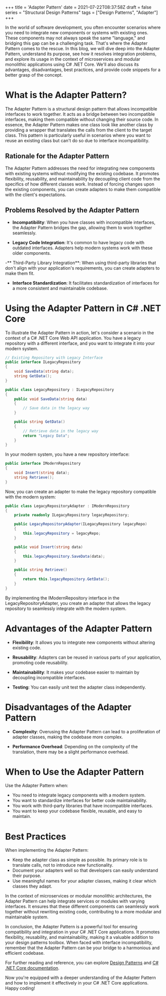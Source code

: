 +++
title = 'Adapter Pattern'
date = 2021-07-22T08:37:58Z
draft = false
series = "Structural Design Patterns"
tags = ["Design Patterns", "Adapter"]
+++

In the world of software development, you often encounter scenarios where you need to integrate new components or systems with existing ones. These components may not always speak the same "language," and bridging this gap can be a challenging task. That's where the Adapter Pattern comes to the rescue. In this blog, we will dive deep into the Adapter Pattern, understand its purpose, see how it resolves integration problems, and explore its usage in the context of microservices and modular monolithic applications using C# .NET Core. We'll also discuss its advantages, disadvantages, best practices, and provide code snippets for a better grasp of the concept.

# What is the Adapter Pattern?

The Adapter Pattern is a structural design pattern that allows incompatible interfaces to work together. It acts as a bridge between two incompatible interfaces, making them compatible without changing their source code. In essence, the Adapter Pattern makes one class look like another class by providing a wrapper that translates the calls from the client to the target class. This pattern is particularly useful in scenarios where you want to reuse an existing class but can't do so due to interface incompatibility.

## Rationale for the Adapter Pattern

The Adapter Pattern addresses the need for integrating new components with existing systems without modifying the existing codebase. It promotes flexibility, reusability, and maintainability by decoupling client code from the specifics of how different classes work. Instead of forcing changes upon the existing components, you can create adapters to make them compatible with the client's expectations.

## Problems Resolved by the Adapter Pattern

- **Incompatibility**: When you have classes with incompatible interfaces, the Adapter Pattern bridges the gap, allowing them to work together seamlessly.

- **Legacy Code Integration**: It's common to have legacy code with outdated interfaces. Adapters help modern systems work with these older components.

-** Third-Party Library Integration**: When using third-party libraries that don't align with your application's requirements, you can create adapters to make them fit.

- **Interface Standardization**: It facilitates standardization of interfaces for a more consistent and maintainable codebase.

# Using the Adapter Pattern in C# .NET Core

To illustrate the Adapter Pattern in action, let's consider a scenario in the context of a C# .NET Core Web API application. You have a legacy repository with a different interface, and you want to integrate it into your modern system.

```csharp
// Existing Repository with Legacy Interface
public interface ILegacyRepository
{
    void SaveData(string data);
    string GetData();
}

public class LegacyRepository : ILegacyRepository
{
    public void SaveData(string data)
    {
        // Save data in the legacy way
    }

    public string GetData()
    {
        // Retrieve data in the legacy way
        return "Legacy Data";
    }
}
```

In your modern system, you have a new repository interface:

```csharp
public interface IModernRepository
{
    void Insert(string data);
    string Retrieve();
}
```

Now, you can create an adapter to make the legacy repository compatible with the modern system:

```csharp
public class LegacyRepositoryAdapter : IModernRepository
{
    private readonly ILegacyRepository legacyRepository;

    public LegacyRepositoryAdapter(ILegacyRepository legacyRepo)
    {
        this.legacyRepository = legacyRepo;
    }

    public void Insert(string data)
    {
        this.legacyRepository.SaveData(data);
    }

    public string Retrieve()
    {
        return this.legacyRepository.GetData();
    }
}
```

By implementing the IModernRepository interface in the LegacyRepositoryAdapter, you create an adapter that allows the legacy repository to seamlessly integrate with the modern system.

# Advantages of the Adapter Pattern

- **Flexibility**: It allows you to integrate new components without altering existing code.

- **Reusability**: Adapters can be reused in various parts of your application, promoting code reusability.

- **Maintainability**: It makes your codebase easier to maintain by decoupling incompatible interfaces.

- **Testing**: You can easily unit test the adapter class independently.

# Disadvantages of the Adapter Pattern

- **Complexity**: Overusing the Adapter Pattern can lead to a proliferation of adapter classes, making the codebase more complex.

- **Performance Overhead**: Depending on the complexity of the translation, there may be a slight performance overhead.

# When to Use the Adapter Pattern

Use the Adapter Pattern when:

- You need to integrate legacy components with a modern system.
- You want to standardize interfaces for better code maintainability.
- You work with third-party libraries that have incompatible interfaces.
- You want to keep your codebase flexible, reusable, and easy to maintain.

# Best Practices

When implementing the Adapter Pattern:

- Keep the adapter class as simple as possible. Its primary role is to translate calls, not to introduce new functionality.
- Document your adapters well so that developers can easily understand their purpose.
- Use meaningful names for your adapter classes, making it clear which classes they adapt.

In the context of microservices or modular monolithic architectures, the Adapter Pattern can help integrate services or modules with varying interfaces. It ensures that these different components can seamlessly work together without rewriting existing code, contributing to a more modular and maintainable system.

In conclusion, the Adapter Pattern is a powerful tool for ensuring compatibility and integration in your C# .NET Core applications. It promotes flexibility, reusability, and maintainability, making it a valuable addition to your design patterns toolbox. When faced with interface incompatibility, remember that the Adapter Pattern can be your bridge to a harmonious and efficient codebase.

For further reading and reference, you can explore [Design Patterns](https://refactoring.guru/design-patterns/adapter) and [C# .NET Core documentation](https://docs.microsoft.com/en-us/dotnet/core/).

Now you're equipped with a deeper understanding of the Adapter Pattern and how to implement it effectively in your C# .NET Core applications. Happy coding!
